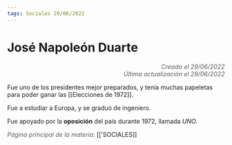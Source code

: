 ```yaml
---
tags: Sociales 29/06/2022
---
```


# José Napoleón Duarte
<div style="text-align: right; opacity: 0.7; font-style: italic;">Creado el 29/06/2022</div>
<div style="text-align: right; opacity: 0.7; font-style: italic;">Última actualización el 29/06/2022</div>

Fue uno de los presidentes mejor preparados, y tenía muchas papeletas para poder ganar las [[Elecciones de 1972]].

Fue a estudiar a Europa, y se graduó de ingeniero.

Fue apoyado por la **oposición** del país durante 1972, llamada *UNO.*

<span style="opacity: 0.7; font-style: italic;">Página principal de la materia:</span> [['SOCIALES]]